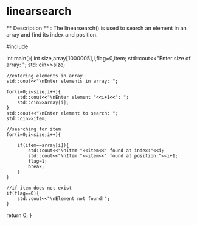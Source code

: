 # linearsearch
** Description ** : The linearsearch() is used to search an element in an array and find its index and position.

#include<iostream>

int main(){
	int size,array[1000005],i,flag=0,item;
	std::cout<<"Enter size of array: ";
	std::cin>>size;

	//entering elements in array
	std::cout<<"\nEnter elements in array: ";

	for(i=0;i<size;i++){
		std::cout<<"\nEnter element "<<i+1<<": ";
		std::cin>>array[i];
	}
	std::cout<<"\nEnter element to search: ";
	std::cin>>item;

	//searching for item
	for(i=0;i<size;i++){
	
		if(item==array[i]){
			std::cout<<"\nItem "<<item<<" found at index:"<<i;
			std::cout<<"\nItem "<<item<<" found at position:"<<i+1;
			flag=1;
			break;
		}	
	}

	//if item does not exist	
	if(flag==0){
		std::cout<<"\nElement not found!";
	}
	

return 0;
}
